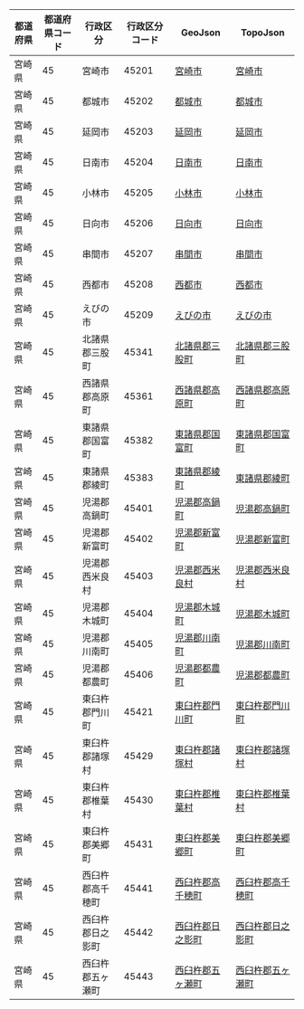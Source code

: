 | 都道府県 | 都道府県コード | 行政区分 | 行政区分コード | GeoJson | TopoJson |
|-----------|--------------|--------- |--------------|------|------|
| 宮崎県 | 45 | 宮崎市 | 45201 | [宮崎市](/geojson/cities/45/45201.json) | [宮崎市](/topojson/cities/45/45201.topojson) |
| 宮崎県 | 45 | 都城市 | 45202 | [都城市](/geojson/cities/45/45202.json) | [都城市](/topojson/cities/45/45202.topojson) |
| 宮崎県 | 45 | 延岡市 | 45203 | [延岡市](/geojson/cities/45/45203.json) | [延岡市](/topojson/cities/45/45203.topojson) |
| 宮崎県 | 45 | 日南市 | 45204 | [日南市](/geojson/cities/45/45204.json) | [日南市](/topojson/cities/45/45204.topojson) |
| 宮崎県 | 45 | 小林市 | 45205 | [小林市](/geojson/cities/45/45205.json) | [小林市](/topojson/cities/45/45205.topojson) |
| 宮崎県 | 45 | 日向市 | 45206 | [日向市](/geojson/cities/45/45206.json) | [日向市](/topojson/cities/45/45206.topojson) |
| 宮崎県 | 45 | 串間市 | 45207 | [串間市](/geojson/cities/45/45207.json) | [串間市](/topojson/cities/45/45207.topojson) |
| 宮崎県 | 45 | 西都市 | 45208 | [西都市](/geojson/cities/45/45208.json) | [西都市](/topojson/cities/45/45208.topojson) |
| 宮崎県 | 45 | えびの市 | 45209 | [えびの市](/geojson/cities/45/45209.json) | [えびの市](/topojson/cities/45/45209.topojson) |
| 宮崎県 | 45 | 北諸県郡三股町 | 45341 | [北諸県郡三股町](/geojson/cities/45/45341.json) | [北諸県郡三股町](/topojson/cities/45/45341.topojson) |
| 宮崎県 | 45 | 西諸県郡高原町 | 45361 | [西諸県郡高原町](/geojson/cities/45/45361.json) | [西諸県郡高原町](/topojson/cities/45/45361.topojson) |
| 宮崎県 | 45 | 東諸県郡国富町 | 45382 | [東諸県郡国富町](/geojson/cities/45/45382.json) | [東諸県郡国富町](/topojson/cities/45/45382.topojson) |
| 宮崎県 | 45 | 東諸県郡綾町 | 45383 | [東諸県郡綾町](/geojson/cities/45/45383.json) | [東諸県郡綾町](/topojson/cities/45/45383.topojson) |
| 宮崎県 | 45 | 児湯郡高鍋町 | 45401 | [児湯郡高鍋町](/geojson/cities/45/45401.json) | [児湯郡高鍋町](/topojson/cities/45/45401.topojson) |
| 宮崎県 | 45 | 児湯郡新富町 | 45402 | [児湯郡新富町](/geojson/cities/45/45402.json) | [児湯郡新富町](/topojson/cities/45/45402.topojson) |
| 宮崎県 | 45 | 児湯郡西米良村 | 45403 | [児湯郡西米良村](/geojson/cities/45/45403.json) | [児湯郡西米良村](/topojson/cities/45/45403.topojson) |
| 宮崎県 | 45 | 児湯郡木城町 | 45404 | [児湯郡木城町](/geojson/cities/45/45404.json) | [児湯郡木城町](/topojson/cities/45/45404.topojson) |
| 宮崎県 | 45 | 児湯郡川南町 | 45405 | [児湯郡川南町](/geojson/cities/45/45405.json) | [児湯郡川南町](/topojson/cities/45/45405.topojson) |
| 宮崎県 | 45 | 児湯郡都農町 | 45406 | [児湯郡都農町](/geojson/cities/45/45406.json) | [児湯郡都農町](/topojson/cities/45/45406.topojson) |
| 宮崎県 | 45 | 東臼杵郡門川町 | 45421 | [東臼杵郡門川町](/geojson/cities/45/45421.json) | [東臼杵郡門川町](/topojson/cities/45/45421.topojson) |
| 宮崎県 | 45 | 東臼杵郡諸塚村 | 45429 | [東臼杵郡諸塚村](/geojson/cities/45/45429.json) | [東臼杵郡諸塚村](/topojson/cities/45/45429.topojson) |
| 宮崎県 | 45 | 東臼杵郡椎葉村 | 45430 | [東臼杵郡椎葉村](/geojson/cities/45/45430.json) | [東臼杵郡椎葉村](/topojson/cities/45/45430.topojson) |
| 宮崎県 | 45 | 東臼杵郡美郷町 | 45431 | [東臼杵郡美郷町](/geojson/cities/45/45431.json) | [東臼杵郡美郷町](/topojson/cities/45/45431.topojson) |
| 宮崎県 | 45 | 西臼杵郡高千穂町 | 45441 | [西臼杵郡高千穂町](/geojson/cities/45/45441.json) | [西臼杵郡高千穂町](/topojson/cities/45/45441.topojson) |
| 宮崎県 | 45 | 西臼杵郡日之影町 | 45442 | [西臼杵郡日之影町](/geojson/cities/45/45442.json) | [西臼杵郡日之影町](/topojson/cities/45/45442.topojson) |
| 宮崎県 | 45 | 西臼杵郡五ヶ瀬町 | 45443 | [西臼杵郡五ヶ瀬町](/geojson/cities/45/45443.json) | [西臼杵郡五ヶ瀬町](/topojson/cities/45/45443.topojson) |
